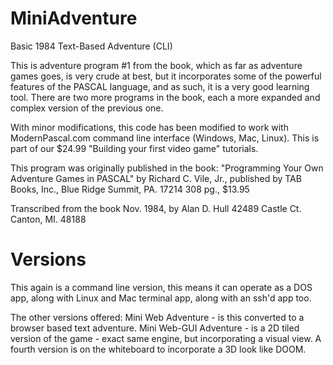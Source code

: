 # MiniAdventure
Basic 1984 Text-Based Adventure (CLI)

This is adventure program #1 from the book, which as far as adventure
games goes, is very crude at best, but it incorporates some of the
powerful features of the PASCAL language, and as such, it is a very
good learning tool. There are two more programs in the book, each a
more expanded and complex version of the previous one.

With minor modifications, this code has been modified to work with
ModernPascal.com command line interface (Windows, Mac, Linux). This
is part of our $24.99 "Building your first video game" tutorials.

This program was originally published in the book:
   "Programming Your Own Adventure Games in PASCAL"
   by Richard C. Vile, Jr., published by TAB Books, Inc.,
   Blue Ridge Summit, PA. 17214  308 pg., $13.95

Transcribed from the book Nov. 1984, by
   Alan D. Hull
   42489 Castle Ct.
   Canton, MI. 48188

# Versions
This again is a command line version, this means it can operate as a
DOS app, along with Linux and Mac terminal app, along with an ssh'd
app too.

The other versions offered: Mini Web Adventure - is this converted to
a browser based text adventure. Mini Web-GUI Adventure - is a 2D tiled
version of the game - exact same engine, but incorporating a visual
view. A fourth version is on the whiteboard to incorporate a 3D look
like DOOM.
